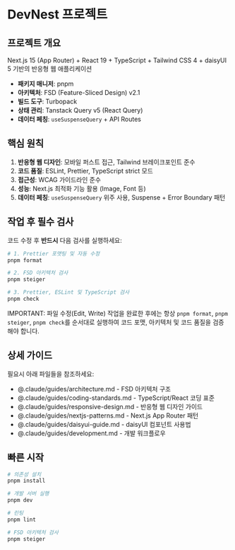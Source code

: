 # DevNest 프로젝트

## 프로젝트 개요

Next.js 15 (App Router) + React 19 + TypeScript + Tailwind CSS 4 + daisyUI 5 기반의 반응형 웹 애플리케이션

- **패키지 매니저**: pnpm
- **아키텍처**: FSD (Feature-Sliced Design) v2.1
- **빌드 도구**: Turbopack
- **상태 관리**: Tanstack Query v5 (React Query)
- **데이터 페칭**: `useSuspenseQuery` + API Routes

## 핵심 원칙

1. **반응형 웹 디자인**: 모바일 퍼스트 접근, Tailwind 브레이크포인트 준수
2. **코드 품질**: ESLint, Prettier, TypeScript strict 모드
3. **접근성**: WCAG 가이드라인 준수
4. **성능**: Next.js 최적화 기능 활용 (Image, Font 등)
5. **데이터 페칭**: `useSuspenseQuery` 위주 사용, Suspense + Error Boundary 패턴

## 작업 후 필수 검사

코드 수정 후 **반드시** 다음 검사를 실행하세요:

```bash
# 1. Prettier 포맷팅 및 자동 수정
pnpm format

# 2. FSD 아키텍처 검사
pnpm steiger

# 3. Prettier, ESLint 및 TypeScript 검사
pnpm check
```

IMPORTANT: 파일 수정(Edit, Write) 작업을 완료한 후에는 항상 `pnpm format`, `pnpm steiger`, `pnpm check`를 순서대로 실행하여 코드 포맷, 아키텍처 및 코드 품질을 검증해야 합니다.

## 상세 가이드

필요시 아래 파일들을 참조하세요:

- @.claude/guides/architecture.md - FSD 아키텍처 구조
- @.claude/guides/coding-standards.md - TypeScript/React 코딩 표준
- @.claude/guides/responsive-design.md - 반응형 웹 디자인 가이드
- @.claude/guides/nextjs-patterns.md - Next.js App Router 패턴
- @.claude/guides/daisyui-guide.md - daisyUI 컴포넌트 사용법
- @.claude/guides/development.md - 개발 워크플로우

## 빠른 시작

```bash
# 의존성 설치
pnpm install

# 개발 서버 실행
pnpm dev

# 린팅
pnpm lint

# FSD 아키텍처 검사
pnpm steiger
```
